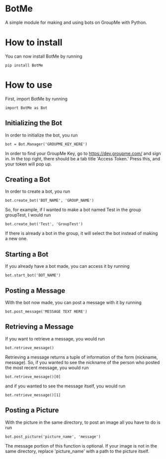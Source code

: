 # BotMe
A simple module for making and using bots on GroupMe with Python.

# How to install

You can now install BotMe by running

```
pip install BotMe
```

# How to use

First, import BotMe by running
```
import BotMe as Bot
```

## Initializing the Bot

In order to initialize the bot, you run
```
bot = Bot.Manager('GROUPME_KEY_HERE')
```

In order to find your GroupMe Key, go to https://dev.groupme.com/ and sign in.
In the top right, there should be a tab title 'Access Token.' Press this, and your
token will pop up.

## Creating a Bot

In order to create a bot, you run
```
bot.create_bot('BOT_NAME', 'GROUP_NAME')
```

So, for example, if I wanted to make a bot named Test in the group
groupTest, I would run

```
bot.create_bot('Test', 'GroupTest')
```

If there is already a bot in the group, it will select the bot instead
of making a new one.

## Starting a Bot

If you already have a bot made, you can access it by running

```
bot.start_bot('BOT_NAME')
```

## Posting a Message

With the bot now made, you can post a message with it by running

```
bot.post_message('MESSAGE TEXT HERE')
```

## Retrieving a Message

If you want to retrieve a message, you would run

```
bot.retrieve_message()
```

Retrieving a message returns a tuple of information of the form (nickname, message).
So, if you wanted to see the nickname of the person who posted the most recent message, you would run

```
bot.retrieve_message()[0]
```

and if you wanted to see the message itself, you would run

```
bot.retrieve_message()[1]
```

## Posting a Picture

With the picture in the same directory, to post an image all you have to do is run

```
bot.post_picture('picture_name', 'message')
```

The message portion of this function is optional. If your image is not in the same directory,
replace 'picture_name' with a path to the picture itself.